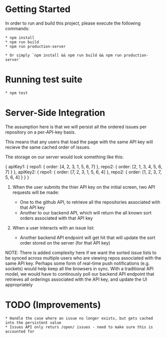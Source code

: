 # Getting Started

In order to run and build this project, please execute the following commands:

    * npm install
    * npm run build
    * npm run production-server

    * Or simply `npm install && npm run build && npm run production-server`

# Running test suite

    * npm test

# Server-Side Integration

The assumption here is that we will persist all the ordered issues per repository on a per-API-key basis.

This means that any users that load the page with the same API key will recieve the same cached order of issues.

The storage on our server would look something like this:

{
    apiKey1: {
        repo1: {
            order: [4, 2, 3, 1, 5, 6, 7]
        },
        repo2: {
            order: [2, 1, 3, 4, 5, 6, 7]
        }
    },
    apiKey2: {
        repo1: {
            order: [7, 2, 3, 1, 5, 6, 4]
        },
        repo2: {
            order: [1, 2, 3, 7, 5, 6, 4]
        }
    }
}

1) When the user submits the thier API key on the initial screen, two API requests will be made:
    - One to the github API, to retrieve all the repositories associated with that API key
    - Another to our backend API, which will return the all known sort orders associated with that API key

2) When a user interacts with an issue list:
    - Another backend API endpoint will get hit that will update the sort order stored on the server (for that API key)

NOTE: There is added complexity here if we want the sorted issue lists to be synced across multiple users who are viewing
repos associated with the same API key.  Perhaps some form of real-time push notifications (e.g. sockets) would help
keep all the browsers in sync.  With a traditional API model, we would have to continously poll our backend API endpoint
that retrieves all orderings associated with the API key, and update the UI appropriately

# TODO (Improvements)
    * Handle the case where an issue no longer exists, but gets cached into the persistent value
    * Issues API only returs /open/ issues - need to make sure this is accounted for

